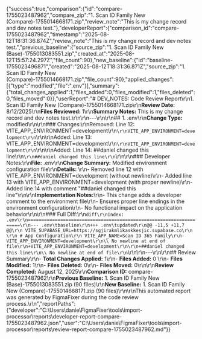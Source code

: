 {"success":true,"comparison":{"id":"compare-1755023487962","compare_zip":"1. Scan ID Family New (Compare)-1755014668171.zip","review_note":"This is my change record and dev notes test."},"developerReport":{"comparison_id":"compare-1755023487962","timestamp":"2025-08-12T18:31:36.874Z","review_note":"This is my change record and dev notes test.","previous_baseline":{"source_zip":"1. Scan ID Family New (Base)-1755013083551.zip","created_at":"2025-08-12T15:57:24.297Z","file_count":90},"new_baseline":{"id":"baseline-1755023496871","created":"2025-08-12T18:31:36.871Z","source_zip":"1. Scan ID Family New (Compare)-1755014668171.zip","file_count":90},"applied_changes":[{"type":"modified","file":".env"}],"summary":{"total_changes_applied":1,"files_added":0,"files_modified":1,"files_deleted":0,"files_moved":0}},"userReport":"# DEV_NOTES: Code Review Report\r\n1. Scan ID Family New (Compare)-1755014668171.zip\r\n**Review Date:** 8/12/2025\r\n**Files Reviewed:** 1\r\n**Summary Notes:** This is my change record and dev notes test.\r\n\r\n---\r\n\r\n## 1. .env\r\n**Change Type:** modified\r\n\r\n### Changes:\r\nRemoved: Line 12: VITE_APP_ENVIRONMENT=development\r\n```\r\nVITE_APP_ENVIRONMENT=development\r\n```\r\n\r\nAdded: Line 13: VITE_APP_ENVIRONMENT=development\r\n```\r\nVITE_APP_ENVIRONMENT=development\r\n```\r\n\r\nAdded: Line 14: ##daniel changed this line\r\n```\r\n##daniel changed this line\r\n```\r\n\r\n### Developer Notes:\r\n**File:** .env\r\n**Change Summary:** Modified environment configuration file\r\n**Details:** \r\n- Removed line 12 with VITE_APP_ENVIRONMENT=development (without newline)\r\n- Added line 13 with VITE_APP_ENVIRONMENT=development (with proper newline)\r\n- Added line 14 with comment \"##daniel changed this line\"\r\n\r\n**Implementation Notes:**\r\n- This change adds a developer comment to the environment file\r\n- Ensures proper line endings in the environment configuration\r\n- No functional impact on the application behavior\r\n\r\n### Full Diff:\r\n```diff\r\nIndex: .env\r\n===================================================================\r\n--- .env\tbaseline\r\n+++ .env\tupdated\r\n@@ -11,5 +11,7 @@\r\n VITE_SUPABASE_URL=https://sgjirakmlikaskkesjic.supabase.co\r\n \r\n # App Configuration\r\n VITE_APP_NAME=Scan ID 365 Family\r\n-VITE_APP_ENVIRONMENT=development\r\n\\ No newline at end of file\r\n+VITE_APP_ENVIRONMENT=development\r\n\r\n+##daniel changed this line\r\n\\ No newline at end of file\r\n```\r\n\r\n---\r\n\r\n## Review Summary\r\n- **Total Changes Applied:** 1\r\n- **Files Added:** 0  \r\n- **Files Modified:** 1\r\n- **Files Deleted:** 0\r\n- **Files Moved:** 0\r\n\r\n**Review Completed:** August 12, 2025\r\n**Comparison ID:** compare-1755023487962\r\n**Previous Baseline:** 1. Scan ID Family New (Base)-1755013083551.zip (90 files)\r\n**New Baseline:** 1. Scan ID Family New (Compare)-1755014668171.zip (90 files)\r\n\r\nThis automated report was generated by FigmaFixer during the code review process.\r\n","reportPaths":{"developer":"C:\\Users\\danie\\FigmaFixer\\tools\\import-processor\\reports\\developer-report-compare-1755023487962.json","user":"C:\\Users\\danie\\FigmaFixer\\tools\\import-processor\\reports\\review-report-compare-1755023487962.md"}}